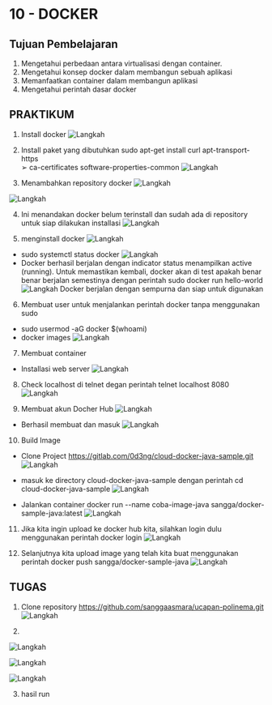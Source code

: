 # 10 - DOCKER

## Tujuan Pembelajaran
1. Mengetahui perbedaan antara virtualisasi dengan container.
2. Mengetahui konsep docker dalam membangun sebuah aplikasi
3. Memanfaatkan container dalam membangun aplikasi
4. Mengetahui perintah dasar docker

## PRAKTIKUM
1. Install docker
![Langkah ](img/1.jpg)

2. Install paket yang dibutuhkan
sudo apt-get install curl apt-transport-https \
➢ ca-certificates software-properties-common
![Langkah ](img/2.jpg)
3. Menambahkan repository docker 
![Langkah ](img/3.jpg)

![Langkah ](img/4.jpg)

4. Ini menandakan docker belum terinstall dan sudah ada di repository untuk siap
dilakukan installasi
![Langkah ](img/5.jpg)

5. menginstall docker
   ![Langkah ](img/51.jpg)
- sudo systemctl status docker
![Langkah ](img/6.jpg)
- Docker berhasil berjalan dengan indicator status menampilkan active
(running). Untuk memastikan kembali, docker akan di test apakah benar benar
berjalan semestinya dengan perintah sudo docker run hello-world
![Langkah ](img/7.jpg)
Docker berjalan dengan sempurna dan siap untuk digunakan

6. Membuat user untuk menjalankan perintah docker tanpa menggunakan sudo
- sudo usermod -aG docker $(whoami)
- docker images
![Langkah ](img/8.jpg)

7. Membuat container
 - Installasi web server 
![Langkah ](img/9.jpg)

8. Check localhost di telnet degan perintah telnet localhost 8080
![Langkah ](img/10.jpg)

9. Membuat akun Docher Hub
![Langkah ](img/11.jpg)

- Berhasil membuat dan masuk
![Langkah ](img/12.jpg)

10. Build Image
-  Clone Project https://gitlab.com/0d3ng/cloud-docker-java-sample.git
![Langkah ](img/13.jpg)

- masuk ke directory cloud-docker-java-sample dengan perintah cd cloud-docker-java-sample 
![Langkah ](img/14.jpg)

- Jalankan container docker run --name coba-image-java sangga/docker-sample-java:latest
![Langkah ](img/15.jpg)


11. Jika kita ingin upload ke docker hub kita, silahkan login dulu menggunakan perintah docker login
![Langkah ](img/17.jpg)

12. Selanjutnya kita upload image yang telah kita buat menggunakan perintah docker push sangga/docker-sample-java
![Langkah ](img/18.jpg)

## TUGAS
1. Clone repository https://github.com/sanggaasmara/ucapan-polinema.git
![Langkah ](img/19.jpg)

2. 
![Langkah ](img/20.jpg)

![Langkah ](img/21.jpg)

![Langkah ](img/22.jpg)

3. hasil run
